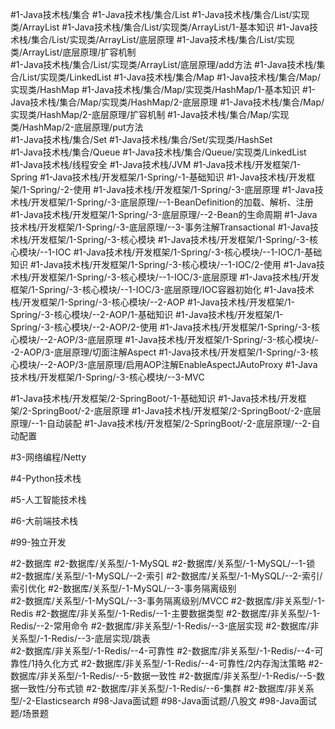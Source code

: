#1-Java技术栈/集合
	#1-Java技术栈/集合/List 
		#1-Java技术栈/集合/List/实现类/ArrayList
			#1-Java技术栈/集合/List/实现类/ArrayList/1-基本知识
			#1-Java技术栈/集合/List/实现类/ArrayList/底层原理
				#1-Java技术栈/集合/List/实现类/ArrayList/底层原理/扩容机制  
				#1-Java技术栈/集合/List/实现类/ArrayList/底层原理/add方法 
		#1-Java技术栈/集合/List/实现类/LinkedList 
	#1-Java技术栈/集合/Map
		#1-Java技术栈/集合/Map/实现类/HashMap 
			#1-Java技术栈/集合/Map/实现类/HashMap/1-基本知识
			#1-Java技术栈/集合/Map/实现类/HashMap/2-底层原理
				#1-Java技术栈/集合/Map/实现类/HashMap/2-底层原理/扩容机制
				#1-Java技术栈/集合/Map/实现类/HashMap/2-底层原理/put方法     
	#1-Java技术栈/集合/Set
		#1-Java技术栈/集合/Set/实现类/HashSet    
	#1-Java技术栈/集合/Queue 
		#1-Java技术栈/集合/Queue/实现类/LinkedList  
#1-Java技术栈/线程安全
#1-Java技术栈/JVM 
#1-Java技术栈/开发框架/1-Spring
	#1-Java技术栈/开发框架/1-Spring/-1-基础知识 
	#1-Java技术栈/开发框架/1-Spring/-2-使用 
	#1-Java技术栈/开发框架/1-Spring/-3-底层原理 
		#1-Java技术栈/开发框架/1-Spring/-3-底层原理/--1-BeanDefinition的加载、解析、注册 
		#1-Java技术栈/开发框架/1-Spring/-3-底层原理/--2-Bean的生命周期 
		#1-Java技术栈/开发框架/1-Spring/-3-底层原理/--3-事务注解Transactional 
	#1-Java技术栈/开发框架/1-Spring/-3-核心模块 
		#1-Java技术栈/开发框架/1-Spring/-3-核心模块/--1-IOC 
			#1-Java技术栈/开发框架/1-Spring/-3-核心模块/--1-IOC/1-基础知识 
			#1-Java技术栈/开发框架/1-Spring/-3-核心模块/--1-IOC/2-使用 
			#1-Java技术栈/开发框架/1-Spring/-3-核心模块/--1-IOC/3-底层原理
				#1-Java技术栈/开发框架/1-Spring/-3-核心模块/--1-IOC/3-底层原理/IOC容器初始化 
		#1-Java技术栈/开发框架/1-Spring/-3-核心模块/--2-AOP 
			#1-Java技术栈/开发框架/1-Spring/-3-核心模块/--2-AOP/1-基础知识
			#1-Java技术栈/开发框架/1-Spring/-3-核心模块/--2-AOP/2-使用 
			#1-Java技术栈/开发框架/1-Spring/-3-核心模块/--2-AOP/3-底层原理 
				#1-Java技术栈/开发框架/1-Spring/-3-核心模块/--2-AOP/3-底层原理/切面注解Aspect 
				#1-Java技术栈/开发框架/1-Spring/-3-核心模块/--2-AOP/3-底层原理/启用AOP注解EnableAspectJAutoProxy 
		#1-Java技术栈/开发框架/1-Spring/-3-核心模块/--3-MVC 
	
#1-Java技术栈/开发框架/2-SpringBoot/-1-基础知识
#1-Java技术栈/开发框架/2-SpringBoot/-2-底层原理 
	#1-Java技术栈/开发框架/2-SpringBoot/-2-底层原理/--1-自动装配 
	#1-Java技术栈/开发框架/2-SpringBoot/-2-底层原理/--2-自动配置 
	
#3-网络编程/Netty 

#4-Python技术栈 

#5-人工智能技术栈

#6-大前端技术栈

#99-独立开发

#2-数据库 
	#2-数据库/关系型/-1-MySQL
		#2-数据库/关系型/-1-MySQL/--1-锁      
		#2-数据库/关系型/-1-MySQL/--2-索引
			#2-数据库/关系型/-1-MySQL/--2-索引/索引优化 
		#2-数据库/关系型/-1-MySQL/--3-事务隔离级别  
			#2-数据库/关系型/-1-MySQL/--3-事务隔离级别/MVCC 
	#2-数据库/非关系型/-1-Redis 
		#2-数据库/非关系型/-1-Redis/--1-主要数据类型 
		#2-数据库/非关系型/-1-Redis/--2-常用命令 
		#2-数据库/非关系型/-1-Redis/--3-底层实现
			#2-数据库/非关系型/-1-Redis/--3-底层实现/跳表  
		#2-数据库/非关系型/-1-Redis/--4-可靠性 
			#2-数据库/非关系型/-1-Redis/--4-可靠性/1持久化方式 
			#2-数据库/非关系型/-1-Redis/--4-可靠性/2内存淘汰策略 
		#2-数据库/非关系型/-1-Redis/--5-数据一致性 
			#2-数据库/非关系型/-1-Redis/--5-数据一致性/分布式锁 
		#2-数据库/非关系型/-1-Redis/--6-集群 
		#2-数据库/非关系型/-2-Elasticsearch 
#98-Java面试题
	 #98-Java面试题/八股文
	 #98-Java面试题/场景题  



